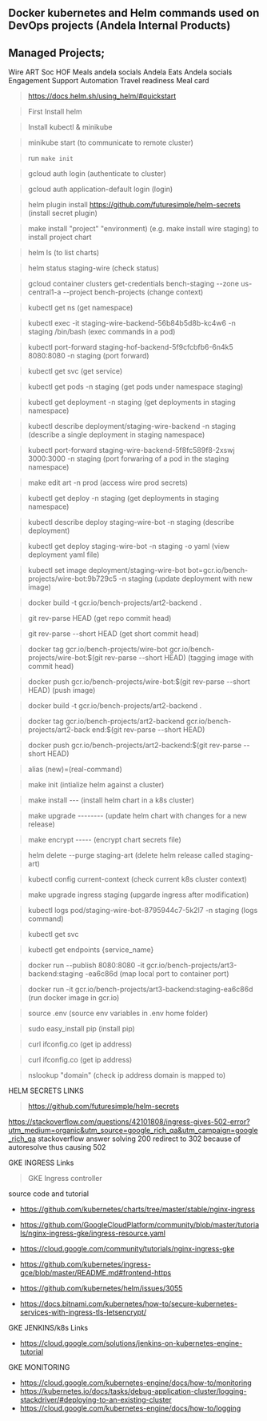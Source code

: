 ## Docker kubernetes and Helm commands used on DevOps projects (Andela Internal Products)


## Managed Projects;

Wire
ART
Soc
HOF
Meals
andela socials
Andela Eats
Andela socials
Engagement Support Automation
Travel readiness
Meal card


> https://docs.helm.sh/using_helm/#quickstart

> First Install helm

> Install kubectl & minikube

> minikube start (to communicate to remote cluster)

> run `make init`

> gcloud auth login (authenticate to cluster)

> gcloud auth application-default login (login)

> helm plugin install https://github.com/futuresimple/helm-secrets (install secret plugin)

> make install "project" "environment) (e.g. make install wire staging) to install project chart

> helm ls (to list charts)

> helm status staging-wire (check status)

> gcloud container clusters get-credentials bench-staging --zone us-central1-a --project bench-projects (change context)

> kubectl get ns (get namespace)

> kubectl exec -it staging-wire-backend-56b84b5d8b-kc4w6 -n staging /bin/bash (exec commands in a pod)

> kubectl port-forward staging-hof-backend-5f9cfcbfb6-6n4k5 8080:8080 -n staging (port forward)

> kubectl get svc (get service)

> kubectl get pods -n staging (get pods under namespace staging)

> kubectl get deployment -n staging (get deployments in staging namespace)

> kubectl describe deployment/staging-wire-backend -n staging (describe a single deployment in staging namespace)

> kubectl port-forward staging-wire-backend-5f8fc589f8-2xswj 3000:3000 -n staging (port forwaring of a pod in the staging namespace)

> make edit art -n prod (access wire prod secrets)

> kubectl get deploy -n staging (get deployments in staging namespace)

> kubectl describe deploy staging-wire-bot -n staging (describe deployment)

> kubectl get deploy staging-wire-bot -n staging -o yaml (view deployment yaml file)

> kubectl set image deployment/staging-wire-bot bot=gcr.io/bench-projects/wire-bot:9b729c5 -n staging (update deployment with new image)

> docker build -t gcr.io/bench-projects/art2-backend .

> git rev-parse HEAD (get repo commit head)

> git rev-parse --short HEAD (get short commit head)

> docker tag gcr.io/bench-projects/wire-bot gcr.io/bench-projects/wire-bot:$(git rev-parse --short HEAD) (tagging image with commit head)

> docker push gcr.io/bench-projects/wire-bot:$(git rev-parse --short HEAD) (push image)

> docker build -t gcr.io/bench-projects/art2-backend .

> docker tag gcr.io/bench-projects/art2-backend gcr.io/bench-projects/art2-back
end:$(git rev-parse --short HEAD)

> docker push gcr.io/bench-projects/art2-backend:$(git rev-parse --short HEAD)

> alias (new)=(real-command)

> make init (intialize helm against a cluster)

> make install --- (install helm chart in a k8s cluster)

> make upgrade -------- (update helm chart with changes for a new release)

> make encrypt ----- (encrypt chart secrets file)

> helm delete --purge staging-art (delete helm release called staging-art)

> kubectl config current-context (check current k8s cluster context)

> make upgrade ingress staging (upgarde ingress after modification)

> kubectl logs pod/staging-wire-bot-8795944c7-5k2l7 -n staging (logs command)

> kubectl get svc

> kubectl get endpoints {service_name}

> docker run --publish 8080:8080 -it gcr.io/bench-projects/art3-backend:staging
-ea6c86d  (map local port to container port)

> docker run -it gcr.io/bench-projects/art3-backend:staging-ea6c86d  (run docker image in gcr.io)

>  source .env  (source env variables in .env home folder)

> sudo easy_install pip  (install pip)

> curl ifconfig.co  (get ip address)

> curl ifconfig.co  (get ip address)

> nslookup "domain" (check ip address domain is mapped to)

HELM SECRETS LINKS

> https://github.com/futuresimple/helm-secrets

https://stackoverflow.com/questions/42101808/ingress-gives-502-error?utm_medium=organic&utm_source=google_rich_qa&utm_campaign=google_rich_qa stackoverflow answer solving 200 redirect to 302 because of autoresolve thus causing 502

GKE INGRESS Links

> GKE Ingress controller

source code and tutorial
- https://github.com/kubernetes/charts/tree/master/stable/nginx-ingress
- https://github.com/GoogleCloudPlatform/community/blob/master/tutorials/nginx-ingress-gke/ingress-resource.yaml
- https://cloud.google.com/community/tutorials/nginx-ingress-gke
- https://github.com/kubernetes/ingress-gce/blob/master/README.md#frontend-https

- https://github.com/kubernetes/helm/issues/3055
- https://docs.bitnami.com/kubernetes/how-to/secure-kubernetes-services-with-ingress-tls-letsencrypt/

GKE JENKINS/k8s Links

- https://cloud.google.com/solutions/jenkins-on-kubernetes-engine-tutorial

GKE MONITORING

- https://cloud.google.com/kubernetes-engine/docs/how-to/monitoring
- https://kubernetes.io/docs/tasks/debug-application-cluster/logging-stackdriver/#deploying-to-an-existing-cluster
- https://cloud.google.com/kubernetes-engine/docs/how-to/logging
